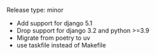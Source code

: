 Release type: minor

- Add support for django 5.1
- Drop support for django 3.2 and python >=3.9
- Migrate from poetry to uv
- use taskfile instead of Makefile
